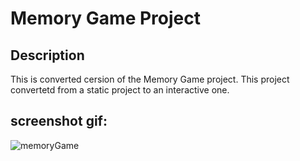 # Memory Game Project

## Description
This is converted cersion of the Memory Game project. This project convertetd from a static project to an interactive one. 



## screenshot gif:
![memoryGame](https://user-images.githubusercontent.com/48783969/71225696-69be6b00-22ea-11ea-8497-b552006a85f9.gif)



